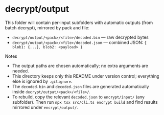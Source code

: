# decrypt/output

This folder will contain per-input subfolders with automatic outputs (from batch decrypt), mirrored by pack and file:

- `decrypt/output/<pack>/<file>/decoded.bin` — raw decrypted bytes
- `decrypt/output/<pack>/<file>/decoded.json` — combined JSON: `{ blob1: {...}, blob2: <payload> }`

Notes

- The output paths are chosen automatically; no extra arguments are needed.
- This directory keeps only this README under version control; everything else is ignored by `.gitignore`.
- The `decoded.bin` and `decoded.json` files are generated automatically inside `decrypt/output/<pack>/<file>/`.
- To rebuild, copy the relevant `decoded.json` to `encrypt/input/` (any subfolder). Then run `npx tsx src/cli.ts encrypt build` and find results mirrored under `encrypt/output/`.
